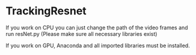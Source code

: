 # TrackingResnet

If you work on CPU you can just change the path of the video frames and run resNet.py (Please make sure all necessary libraries exist)

If you work on GPU, Anaconda and all imported libraries must be installed.
